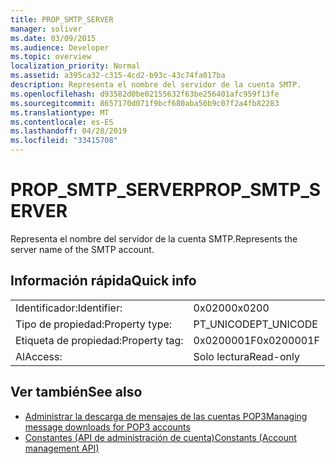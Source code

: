 ```yaml
---
title: PROP_SMTP_SERVER
manager: soliver
ms.date: 03/09/2015
ms.audience: Developer
ms.topic: overview
localization_priority: Normal
ms.assetid: a395ca32-c315-4cd2-b93c-43c74fa017ba
description: Representa el nombre del servidor de la cuenta SMTP.
ms.openlocfilehash: d93582d0be02155632f63be256401afc959f13fe
ms.sourcegitcommit: 8657170d071f9bcf680aba50b9c07f2a4fb82283
ms.translationtype: MT
ms.contentlocale: es-ES
ms.lasthandoff: 04/28/2019
ms.locfileid: "33415708"
---
```

# <a name="propsmtpserver"></a><span data-ttu-id="fb621-103">PROP_SMTP_SERVER</span><span class="sxs-lookup"><span data-stu-id="fb621-103">PROP_SMTP_SERVER</span></span>

<span data-ttu-id="fb621-104">Representa el nombre del servidor de la cuenta SMTP.</span><span class="sxs-lookup"><span data-stu-id="fb621-104">Represents the server name of the SMTP account.</span></span>
  
## <a name="quick-info"></a><span data-ttu-id="fb621-105">Información rápida</span><span class="sxs-lookup"><span data-stu-id="fb621-105">Quick info</span></span>

|||
|:-----|:-----|
|<span data-ttu-id="fb621-106">Identificador:</span><span class="sxs-lookup"><span data-stu-id="fb621-106">Identifier:</span></span>  <br/> |<span data-ttu-id="fb621-107">0x0200</span><span class="sxs-lookup"><span data-stu-id="fb621-107">0x0200</span></span>  <br/> |
|<span data-ttu-id="fb621-108">Tipo de propiedad:</span><span class="sxs-lookup"><span data-stu-id="fb621-108">Property type:</span></span>  <br/> |<span data-ttu-id="fb621-109">PT_UNICODE</span><span class="sxs-lookup"><span data-stu-id="fb621-109">PT_UNICODE</span></span>  <br/> |
|<span data-ttu-id="fb621-110">Etiqueta de propiedad:</span><span class="sxs-lookup"><span data-stu-id="fb621-110">Property tag:</span></span>  <br/> |<span data-ttu-id="fb621-111">0x0200001F</span><span class="sxs-lookup"><span data-stu-id="fb621-111">0x0200001F</span></span>  <br/> |
|<span data-ttu-id="fb621-112">Al</span><span class="sxs-lookup"><span data-stu-id="fb621-112">Access:</span></span>  <br/> |<span data-ttu-id="fb621-113">Solo lectura</span><span class="sxs-lookup"><span data-stu-id="fb621-113">Read-only</span></span>  <br/> |
   
## <a name="see-also"></a><span data-ttu-id="fb621-114">Ver también</span><span class="sxs-lookup"><span data-stu-id="fb621-114">See also</span></span>

- [<span data-ttu-id="fb621-115">Administrar la descarga de mensajes de las cuentas POP3</span><span class="sxs-lookup"><span data-stu-id="fb621-115">Managing message downloads for POP3 accounts</span></span>](managing-message-downloads-for-pop3-accounts.md) 
- [<span data-ttu-id="fb621-116">Constantes (API de administración de cuenta)</span><span class="sxs-lookup"><span data-stu-id="fb621-116">Constants (Account management API)</span></span>](constants-account-management-api.md)

